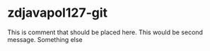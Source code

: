 # zdjavapol127-git
This is comment that should be placed here. This would be second message. Something else
